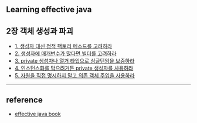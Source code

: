 ## Learning effective java  

## 2장 객체 생성과 파괴  

- <a href="summary/item01.md">1. 생성자 대신 정적 팩토리 메소드를 고려하라</a>
- <a href="summary/item02.md">2. 생성자에 매개변수가 많다면 빌더를 고려하라</a>
- <a href="summary/item03.md">3. private 생성자나 열거 타입으로 싱글턴임을 보증하라</a>
- <a href="summary/item04.md">4. 인스턴스화를 막으려거든 private 생성자를 사용하라</a>
- <a href="summary/item05.md">5. 자원을 직접 명시하지 말고 의존 객체 주입을 사용하라</a>


---

## reference  

- <a href="https://book.naver.com/bookdb/book_detail.nhn?bid=14097515">effective java book</a>
